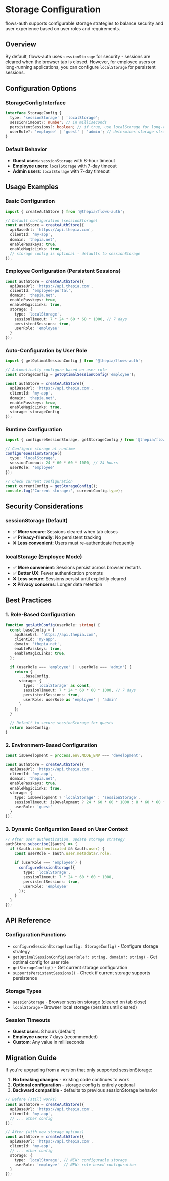 # Storage Configuration

flows-auth supports configurable storage strategies to balance security and user experience based on user roles and requirements.

## Overview

By default, flows-auth uses `sessionStorage` for security - sessions are cleared when the browser tab is closed. However, for employee users or long-running applications, you can configure `localStorage` for persistent sessions.

## Configuration Options

### StorageConfig Interface

```typescript
interface StorageConfig {
  type: 'sessionStorage' | 'localStorage';
  sessionTimeout?: number; // in milliseconds
  persistentSessions?: boolean; // if true, use localStorage for long-running sessions
  userRole?: 'employee' | 'guest' | 'admin'; // determines storage strategy
}
```

### Default Behavior

- **Guest users**: `sessionStorage` with 8-hour timeout
- **Employee users**: `localStorage` with 7-day timeout
- **Admin users**: `localStorage` with 7-day timeout

## Usage Examples

### Basic Configuration

```typescript
import { createAuthStore } from '@thepia/flows-auth';

// Default configuration (sessionStorage)
const authStore = createAuthStore({
  apiBaseUrl: 'https://api.thepia.com',
  clientId: 'my-app',
  domain: 'thepia.net',
  enablePasskeys: true,
  enableMagicLinks: true,
  // storage config is optional - defaults to sessionStorage
});
```

### Employee Configuration (Persistent Sessions)

```typescript
const authStore = createAuthStore({
  apiBaseUrl: 'https://api.thepia.com',
  clientId: 'employee-portal',
  domain: 'thepia.net',
  enablePasskeys: true,
  enableMagicLinks: true,
  storage: {
    type: 'localStorage',
    sessionTimeout: 7 * 24 * 60 * 60 * 1000, // 7 days
    persistentSessions: true,
    userRole: 'employee'
  }
});
```

### Auto-Configuration by User Role

```typescript
import { getOptimalSessionConfig } from '@thepia/flows-auth';

// Automatically configure based on user role
const storageConfig = getOptimalSessionConfig('employee');

const authStore = createAuthStore({
  apiBaseUrl: 'https://api.thepia.com',
  clientId: 'my-app',
  domain: 'thepia.net',
  enablePasskeys: true,
  enableMagicLinks: true,
  storage: storageConfig
});
```

### Runtime Configuration

```typescript
import { configureSessionStorage, getStorageConfig } from '@thepia/flows-auth';

// Configure storage at runtime
configureSessionStorage({
  type: 'localStorage',
  sessionTimeout: 24 * 60 * 60 * 1000, // 24 hours
  userRole: 'employee'
});

// Check current configuration
const currentConfig = getStorageConfig();
console.log('Current storage:', currentConfig.type);
```

## Security Considerations

### sessionStorage (Default)
- ✅ **More secure**: Sessions cleared when tab closes
- ✅ **Privacy-friendly**: No persistent tracking
- ❌ **Less convenient**: Users must re-authenticate frequently

### localStorage (Employee Mode)
- ✅ **More convenient**: Sessions persist across browser restarts
- ✅ **Better UX**: Fewer authentication prompts
- ❌ **Less secure**: Sessions persist until explicitly cleared
- ❌ **Privacy concerns**: Longer data retention

## Best Practices

### 1. Role-Based Configuration

```typescript
function getAuthConfig(userRole: string) {
  const baseConfig = {
    apiBaseUrl: 'https://api.thepia.com',
    clientId: 'my-app',
    domain: 'thepia.net',
    enablePasskeys: true,
    enableMagicLinks: true,
  };

  if (userRole === 'employee' || userRole === 'admin') {
    return {
      ...baseConfig,
      storage: {
        type: 'localStorage' as const,
        sessionTimeout: 7 * 24 * 60 * 60 * 1000, // 7 days
        persistentSessions: true,
        userRole: userRole as 'employee' | 'admin'
      }
    };
  }

  // Default to secure sessionStorage for guests
  return baseConfig;
}
```

### 2. Environment-Based Configuration

```typescript
const isDevelopment = process.env.NODE_ENV === 'development';

const authStore = createAuthStore({
  apiBaseUrl: 'https://api.thepia.com',
  clientId: 'my-app',
  domain: 'thepia.net',
  enablePasskeys: true,
  enableMagicLinks: true,
  storage: {
    type: isDevelopment ? 'localStorage' : 'sessionStorage',
    sessionTimeout: isDevelopment ? 24 * 60 * 60 * 1000 : 8 * 60 * 60 * 1000,
    userRole: 'guest'
  }
});
```

### 3. Dynamic Configuration Based on User Context

```typescript
// After user authentication, update storage strategy
authStore.subscribe(($auth) => {
  if ($auth.isAuthenticated && $auth.user) {
    const userRole = $auth.user.metadata?.role;
    
    if (userRole === 'employee') {
      configureSessionStorage({
        type: 'localStorage',
        sessionTimeout: 7 * 24 * 60 * 60 * 1000,
        persistentSessions: true,
        userRole: 'employee'
      });
    }
  }
});
```

## API Reference

### Configuration Functions

- `configureSessionStorage(config: StorageConfig)` - Configure storage strategy
- `getOptimalSessionConfig(userRole?: string, domain?: string)` - Get optimal config for user role
- `getStorageConfig()` - Get current storage configuration
- `supportsPersistentSessions()` - Check if current storage supports persistence

### Storage Types

- `sessionStorage` - Browser session storage (cleared on tab close)
- `localStorage` - Browser local storage (persists until cleared)

### Session Timeouts

- **Guest users**: 8 hours (default)
- **Employee users**: 7 days (recommended)
- **Custom**: Any value in milliseconds

## Migration Guide

If you're upgrading from a version that only supported sessionStorage:

1. **No breaking changes** - existing code continues to work
2. **Optional configuration** - storage config is entirely optional
3. **Backward compatible** - defaults to previous sessionStorage behavior

```typescript
// Before (still works)
const authStore = createAuthStore({
  apiBaseUrl: 'https://api.thepia.com',
  clientId: 'my-app',
  // ... other config
});

// After (with new storage options)
const authStore = createAuthStore({
  apiBaseUrl: 'https://api.thepia.com',
  clientId: 'my-app',
  // ... other config
  storage: {
    type: 'localStorage', // NEW: configurable storage
    userRole: 'employee'  // NEW: role-based configuration
  }
});
```

